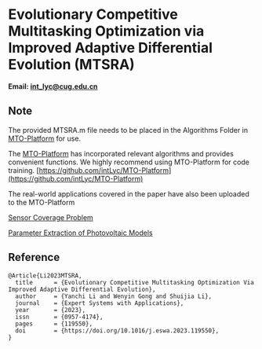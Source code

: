# Evolutionary Competitive Multitasking Optimization via Improved Adaptive Differential Evolution (MTSRA)

**Email: int_lyc@cug.edu.cn**

## Note

The provided MTSRA.m file needs to be placed in the Algorithms Folder in [MTO-Platform](https://github.com/intLyc/MTO-Platform) for use.

The [MTO-Platform](https://github.com/intLyc/MTO-Platform) has incorporated relevant algorithms and provides convenient functions. We highly recommend using MTO-Platform for code training. [https://github.com/intLyc/MTO-Platform](https://github.com/intLyc/MTO-Platform)

The real-world applications covered in the paper have also been uploaded to the MTO-Platform

[Sensor Coverage Problem](https://github.com/intLyc/MTO-Platform/tree/master/MTO/Problems/Real-world%20Applications/Sensor%20Coverage%20Problem)

[Parameter Extraction of Photovoltaic Models](https://github.com/intLyc/MTO-Platform/tree/master/MTO/Problems/Real-world%20Applications/Parameter%20Extraction%20of%20Photovoltaic%20Models)

## Reference

```
@Article{Li2023MTSRA,  
  title      = {Evolutionary Competitive Multitasking Optimization Via Improved Adaptive Differential Evolution},  
  author     = {Yanchi Li and Wenyin Gong and Shuijia Li},  
  journal    = {Expert Systems with Applications},  
  year       = {2023},  
  issn       = {0957-4174},  
  pages      = {119550},  
  doi        = {https://doi.org/10.1016/j.eswa.2023.119550},  
}  
```

